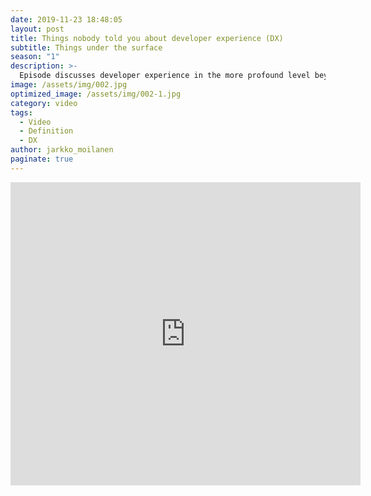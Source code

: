 ```yaml
---
date: 2019-11-23 18:48:05
layout: post
title: Things nobody told you about developer experience (DX) 
subtitle: Things under the surface
season: "1"
description: >-
  Episode discusses developer experience in the more profound level beyond the traditional end result driven rhetorics
image: /assets/img/002.jpg
optimized_image: /assets/img/002-1.jpg
category: video
tags:
  - Video
  - Definition
  - DX
author: jarkko_moilanen
paginate: true
---
```


<iframe width="560" height="485" src="https://www.youtube.com/embed/gqnWoh8o36M" frameborder="0" allow="accelerometer; autoplay; encrypted-media; gyroscope; picture-in-picture" allowfullscreen></iframe>
